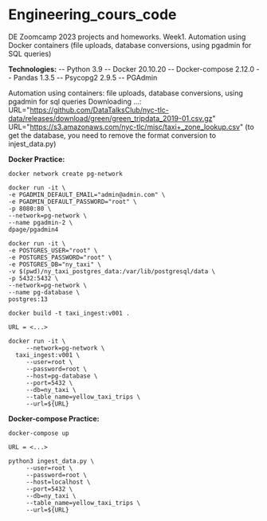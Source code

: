 # Engineering_cours_code
DE Zoomcamp 2023 projects and homeworks. Week1.
Automation using Docker containers (file uploads, database conversions, using pgadmin for SQL queries)

**Technologies:**
-- Python 3.9
-- Docker 20.10.20
-- Docker-compose 2.12.0
-- Pandas 1.3.5
-- Psycopg2 2.9.5
-- PGAdmin


Automation using containers: file uploads, database conversions, using pgadmin for sql queries
Downloading ...:
URL="https://github.com/DataTalksClub/nyc-tlc-data/releases/download/green/green_tripdata_2019-01.csv.gz"
URL="https://s3.amazonaws.com/nyc-tlc/misc/taxi+_zone_lookup.csv" (to get the database, you need to remove the format conversion to injest_data.py)

**Docker Practice:**
```
docker network create pg-network

docker run -it \
-e PGADMIN_DEFAULT_EMAIL="admin@admin.com" \
-e PGADMIN_DEFAULT_PASSWORD="root" \
-p 8080:80 \
--network=pg-network \
--name pgadmin-2 \
dpage/pgadmin4

docker run -it \
-e POSTGRES_USER="root" \
-e POSTGRES_PASSWORD="root" \
-e POSTGRES_DB="ny_taxi" \
-v $(pwd)/ny_taxi_postgres_data:/var/lib/postgresql/data \
-p 5432:5432 \
--network=pg-network \
--name pg-database \
postgres:13

docker build -t taxi_ingest:v001 .

URL = <...>

docker run -it \
     --network=pg-network \
  taxi_ingest:v001 \
     --user=root \
     --password=root \
     --host=pg-database \
     --port=5432 \
     --db=ny_taxi \
     --table_name=yellow_taxi_trips \
     --url=${URL}
```

**Docker-compose Practice:**

```
docker-compose up 

URL = <...>

python3 ingest_data.py \
     --user=root \
     --password=root \
     --host=localhost \
     --port=5432 \
     --db=ny_taxi \
     --table_name=yellow_taxi_trips \
     --url=${URL}
```